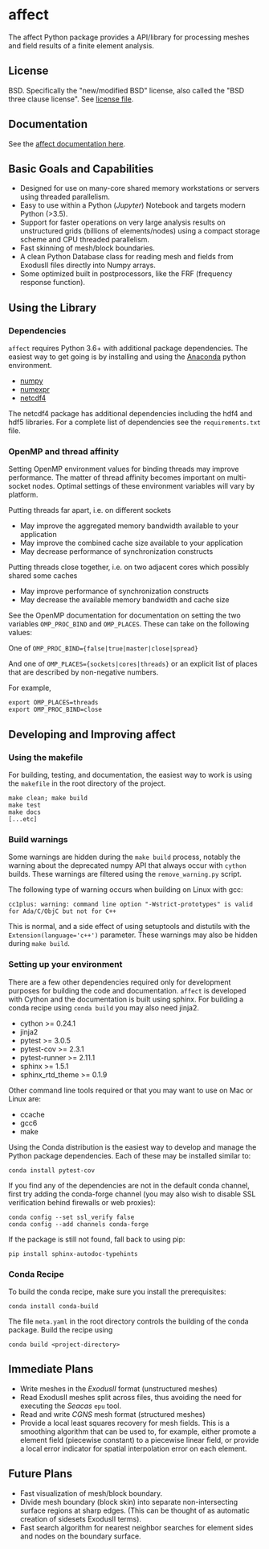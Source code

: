 affect
======

The affect Python package provides a API/library for processing meshes and field results of a finite element 
analysis.

License
-------

BSD. Specifically the "new/modified BSD" license, also called the "BSD three clause license".
See [license file](https://github.com/kevincopps/affect/blob/master/LICENSE).

Documentation
-------------

See the [affect documentation here](https://kevincopps.github.io/affect).

Basic Goals and Capabilities
----------------------------

* Designed for use on many-core shared memory workstations or servers using 
threaded parallelism.
* Easy to use within a Python (_Jupyter_) Notebook and targets modern Python
 (>3.5).
* Support for faster operations on very large analysis results on 
unstructured grids (billions of elements/nodes) using a compact storage scheme and CPU threaded parallelism. 
* Fast skinning of mesh/block boundaries.
* A clean Python Database class for reading mesh and fields from ExodusII files directly into Numpy arrays.
* Some optimized built in postprocessors, like the FRF (frequency response function).

Using the Library
----------------- 

### Dependencies

`affect` requires Python 3.6+ with additional package dependencies. The easiest way to get going
 is by installing and using the [Anaconda](https://www.continuum.io/downloads) python environment.

* [numpy](htttps://www.numpy.org)
* [numexpr](https://github.com/pydata/numexpr)
* [netcdf4](https://pypi.python.org/pypi/netCDF4)

The netcdf4 package has additional dependencies including the hdf4 and hdf5 libraries.
For a complete list of dependencies see the `requirements.txt` file.

### OpenMP and thread affinity

Setting OpenMP environment values for binding threads may improve performance. The matter of thread affinity becomes 
important on multi-socket nodes. Optimal settings of these environment variables will vary by platform.

Putting threads far apart, i.e. on different sockets

 * May improve the aggregated memory bandwidth available to your application
 * May improve the combined cache size available to your application
 * May decrease performance of synchronization constructs
 
Putting threads close together, i.e. on two adjacent cores which possibly shared some caches
 * May improve performance of synchronization constructs
 * May decrease the available memory bandwidth and cache size

See the OpenMP documentation for documentation on setting the two variables `OMP_PROC_BIND` and `OMP_PLACES`.
These can take on the following values:
 
One of `OMP_PROC_BIND={false|true|master|close|spread}` 

And one of `OMP_PLACES={sockets|cores|threads}` or an explicit list of places that are described by non-negative 
numbers.

For example,
```
export OMP_PLACES=threads
export OMP_PROC_BIND=close
```

Developing and Improving affect
-------------------------------

### Using the makefile
 
For building, testing, and documentation, the easiest way to work is using the `makefile` 
in the root directory of the project.

```
make clean; make build
make test
make docs
[...etc]
```

### Build warnings

Some warnings are hidden during the `make build` process, notably the warning about the 
deprecated numpy API that always occur with `cython` builds. These warnings are filtered using 
the `remove_warning.py` script.


The following type of warning occurs when building on Linux with gcc: 

```
cc1plus: warning: command line option "-Wstrict-prototypes" is valid for Ada/C/ObjC but not for C++
```

This is normal, and a side effect of using setuptools and distutils with the 
`Extension(language='c++')` parameter. These warnings may also be hidden during `make build`. 

### Setting up your environment

There are a few other dependencies required only for development purposes for 
building the code and documentation. `affect` is developed with Cython and the
documentation is built using sphinx. For building a conda recipe using 
`conda build` you may also need jinja2. 

* cython >= 0.24.1
* jinja2
* pytest >= 3.0.5
* pytest-cov >= 2.3.1
* pytest-runner >= 2.11.1
* sphinx >= 1.5.1
* sphinx_rtd_theme >= 0.1.9

Other command line tools required or that you may want to use on Mac or Linux 
are:

* ccache
* gcc6
* make

Using the Conda distribution is the easiest way to develop and manage the 
Python package dependencies. Each of these may be installed similar to:

```
conda install pytest-cov
```

If you find any of the dependencies are not in the default conda channel,
first try adding the conda-forge channel (you may also wish to disable SSL
verification behind firewalls or web proxies):  

```
conda config --set ssl_verify false
conda config --add channels conda-forge
```

If the package is still not found, fall back to using pip:

```
pip install sphinx-autodoc-typehints
```

### Conda Recipe

To build the conda recipe, make sure you install the prerequisites:

`conda install conda-build`

The file `meta.yaml` in the root directory controls the building of the conda package.
Build the recipe using

`conda build <project-directory>`

Immediate Plans
---------------

* Write meshes in the _ExodusII_ format (unstructured meshes)
* Read ExodusII meshes split across files, thus avoiding the need for 
executing the _Seacas_ `epu` tool. 
* Read and write _CGNS_ mesh format (structured meshes)
* Provide a local least squares recovery for mesh fields. This is a smoothing
algorithm that can be used to, for example, either promote a element field 
(piecewise constant) to a piecewise linear field, or provide a local error
indicator for spatial interpolation error on each element.

Future Plans
------------

* Fast visualization of mesh/block boundary.
* Divide mesh boundary (block skin) into separate non-intersecting 
surface regions at sharp edges. (This can be thought of as automatic 
creation of sidesets ExodusII terms).
* Fast search algorithm for nearest neighbor searches for element sides
and nodes on the boundary surface. 